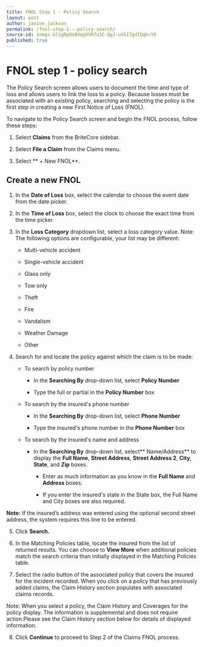 ```yaml
---
title: FNOL Step 1 - Policy Search
layout: post
author: janine.jackson
permalink: /fnol-step-1---policy-search/
source-id: 1nmgs-bl1gRpUo0XqgVVR7u1C-QgJ-uX5I7gdIQqhcY0
published: true
---
```

# FNOL step 1 - policy search

The Policy Search screen allows users to document the time and type of loss and allows users to link the loss to a policy. Because losses must be associated with an existing policy, searching and selecting the policy is the first step in creating a new First Notice of Loss (FNOL). 

To navigate to the Policy Search screen and begin the FNOL process, follow these steps:

1. Select **Claims** from the BriteCore sidebar.

2. Select **File a Claim** from the Claims menu. 

3. Select ** + New FNOL**. 

## Create a new FNOL 

1. In the **Date of Loss** box, select the calendar to choose the event date from the date picker.

2. In the **Time of Loss** box, select the clock to choose the exact time from the time picker.

3. In the **Loss Category** dropdown list, select a loss category value.
Note: The following options are configurable, your list may be different:  

    * Multi-vehicle accident

    * Single-vehicle accident

    * Glass only

    * Tow only

    * Theft

    * Fire

    * Vandalism

    * Weather Damage

    * Other

4. Search for and locate the policy against which the claim is to be made: 

    * To search by policy number 

        * In the **Searching By** drop-down list, select **Policy Number**

        * Type the full or partial  in the **Policy Number** box

    * To search by the insured's phone number 

        * In the **Searching By** drop-down list, select **Phone Number** 

        * Type the insured's phone number in the **Phone Number**  box 

    * To search by the insured's name and address 

        * In the **Searching By** drop-down list, select** Name/Address** to display the **Full Name**, **Street Address**, **Street Address 2**, **City**, **State**, and **Zip** boxes. 

            * Enter as much information as you know in the **Full Name** and **Address** boxes.

            * If you enter the insured's state in the State box, the Full Name and City boxes are also required.
 
**Note:** If the insured’s address was entered using the optional second street address, the system requires this line to be entered.  

5. Click **Search.** 

6. In the Matching Policies table, locate the insured from the list of returned results. You can choose to **View More** when additional policies match the search criteria than initially displayed in the Matching Policies table.

7. Select the radio button of the associated policy that covers the insured for the incident recorded. When you click on a policy that has previously added claims, the Claim History section populates with associated claims records.

Note:  When you select a policy, the Claim History and Coverages for the policy display. The information is supplemental and does not require action.Please see the Claim History section below for details of displayed information. 

8. Click **Continue** to proceed to Step 2 of the Claims FNOL process.

